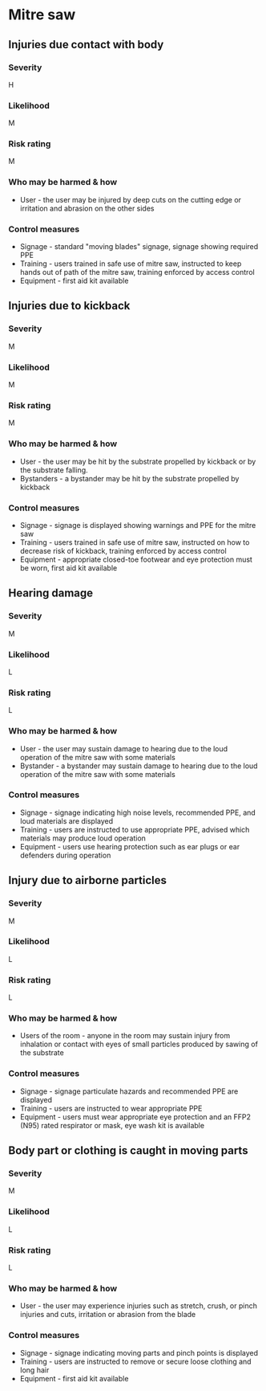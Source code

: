 # Mitre saw

## Injuries due contact with body

### Severity

H

### Likelihood

M

### Risk rating

M

### Who may be harmed & how

- User - the user may be injured by deep cuts on the cutting edge or irritation and abrasion on the other sides

### Control measures

- Signage - standard "moving blades" signage, signage showing required PPE
- Training - users trained in safe use of mitre saw, instructed to keep hands out of path of the mitre saw, training enforced by access control
- Equipment - first aid kit available

## Injuries due to kickback

### Severity

M

### Likelihood

M

### Risk rating

M

### Who may be harmed & how

- User - the user may be hit by the substrate propelled by kickback or by the substrate falling.
- Bystanders - a bystander may be hit by the substrate propelled by kickback

### Control measures

- Signage - signage is displayed showing warnings and PPE for the mitre saw
- Training - users trained in safe use of mitre saw, instructed on how to decrease risk of kickback, training enforced by access control
- Equipment - appropriate closed-toe footwear and eye protection must be worn, first aid kit available

## Hearing damage

### Severity

M

### Likelihood

L

### Risk rating

L

### Who may be harmed & how

- User - the user may sustain damage to hearing due to the loud operation of the mitre saw with some materials
- Bystander - a bystander may sustain damage to hearing due to the loud operation of the mitre saw with some materials

### Control measures

- Signage - signage indicating high noise levels, recommended PPE, and loud materials are displayed
- Training - users are instructed to use appropriate PPE, advised which materials may produce loud operation
- Equipment - users use hearing protection such as ear plugs or ear defenders during operation

## Injury due to airborne particles

### Severity

M

### Likelihood

L

### Risk rating

L

### Who may be harmed & how

- Users of the room - anyone in the room may sustain injury from inhalation or contact with eyes of small particles produced 
  by sawing of the substrate

### Control measures

- Signage - signage particulate hazards and recommended PPE are displayed
- Training - users are instructed to wear appropriate PPE
- Equipment - users must wear appropriate eye protection and an FFP2 (N95) rated respirator or mask, eye wash kit is available

## Body part or clothing is caught in moving parts

### Severity

M

### Likelihood

L

### Risk rating

L

### Who may be harmed & how

- User - the user may experience injuries such as stretch, crush, or pinch injuries and cuts, irritation or abrasion
  from the blade

### Control measures

- Signage - signage indicating moving parts and pinch points is displayed
- Training - users are instructed to remove or secure loose clothing and long hair
- Equipment - first aid kit available
